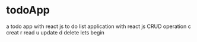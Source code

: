 # todoApp
a todo app with react js
to do list application with react js
CRUD operation
c creat
r read 
u update
d delete
lets begin
